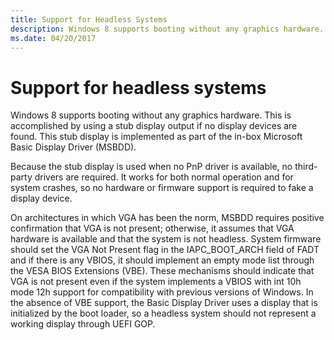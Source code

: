 ```yaml
---
title: Support for Headless Systems
description: Windows 8 supports booting without any graphics hardware.
ms.date: 04/20/2017
---
```


# Support for headless systems


Windows 8 supports booting without any graphics hardware. This is accomplished by using a stub display output if no display devices are found. This stub display is implemented as part of the in-box Microsoft Basic Display Driver (MSBDD).

Because the stub display is used when no PnP driver is available, no third-party drivers are required. It works for both normal operation and for system crashes, so no hardware or firmware support is required to fake a display device.

On architectures in which VGA has been the norm, MSBDD requires positive confirmation that VGA is not present; otherwise, it assumes that VGA hardware is available and that the system is not headless. System firmware should set the VGA Not Present flag in the IAPC\_BOOT\_ARCH field of FADT and if there is any VBIOS, it should implement an empty mode list through the VESA BIOS Extensions (VBE). These mechanisms should indicate that VGA is not present even if the system implements a VBIOS with int 10h mode 12h support for compatibility with previous versions of Windows. In the absence of VBE support, the Basic Display Driver uses a display that is initialized by the boot loader, so a headless system should not represent a working display through UEFI GOP.

 

 





